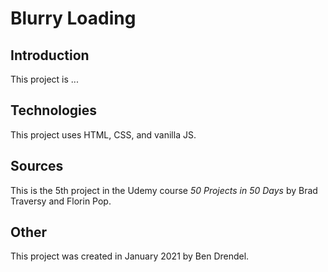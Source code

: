 # Blurry Loading

## Introduction
This project is ...

## Technologies
This project uses HTML, CSS, and vanilla JS.

## Sources
This is the 5th project in the Udemy course *50 Projects in 50 Days* by Brad Traversy and Florin Pop.

## Other
This project was created in January 2021 by Ben Drendel.
